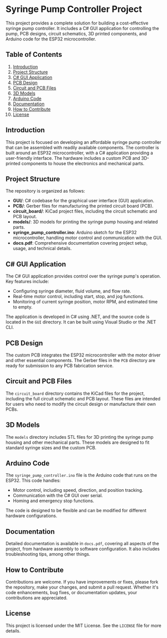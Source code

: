 # Syringe Pump Controller Project

This project provides a complete solution for building a cost-effective syringe pump controller. It includes a C# GUI application for controlling the pump, PCB designs, circuit schematics, 3D printed components, and Arduino code for the ESP32 microcontroller.

## Table of Contents

1. [Introduction](#introduction)
2. [Project Structure](#project-structure)
3. [C# GUI Application](#c-gui-application)
4. [PCB Design](#pcb-design)
5. [Circuit and PCB Files](#circuit-and-pcb-files)
6. [3D Models](#3d-models)
7. [Arduino Code](#arduino-code)
8. [Documentation](#documentation)
9. [How to Contribute](#how-to-contribute)
10. [License](#license)

## Introduction

This project is focused on developing an affordable syringe pump controller that can be assembled with readily available components. The controller is built around an ESP32 microcontroller, with a C# application providing a user-friendly interface. The hardware includes a custom PCB and 3D-printed components to house the electronics and mechanical parts.

## Project Structure

The repository is organized as follows:

- **GUI/**: C# codebase for the graphical user interface (GUI) application.
- **PCB/**: Gerber files for manufacturing the printed circuit board (PCB).
- **circuit_board/**: KiCad project files, including the circuit schematic and PCB layout.
- **models/**: 3D models for printing the syringe pump housing and related parts.
- **syringe_pump_controller.ino**: Arduino sketch for the ESP32 microcontroller, handling motor control and communication with the GUI.
- **docs.pdf**: Comprehensive documentation covering project setup, usage, and technical details.

## C# GUI Application

The C# GUI application provides control over the syringe pump's operation. Key features include:

- Configuring syringe diameter, fluid volume, and flow rate.
- Real-time motor control, including start, stop, and jog functions.
- Monitoring of current syringe position, motor RPM, and estimated time to empty.

The application is developed in C# using .NET, and the source code is located in the `GUI` directory. It can be built using Visual Studio or the .NET CLI.

## PCB Design

The custom PCB integrates the ESP32 microcontroller with the motor driver and other essential components. The Gerber files in the `PCB` directory are ready for submission to any PCB fabrication service.

## Circuit and PCB Files

The `circuit_board` directory contains the KiCad files for the project, including the full circuit schematic and PCB layout. These files are intended for users who need to modify the circuit design or manufacture their own PCBs.

## 3D Models

The `models` directory includes STL files for 3D printing the syringe pump housing and other mechanical parts. These models are designed to fit standard syringe sizes and the custom PCB.

## Arduino Code

The `syringe_pump_controller.ino` file is the Arduino code that runs on the ESP32. This code handles:

- Motor control, including speed, direction, and position tracking.
- Communication with the C# GUI over serial.
- Homing and emergency stop functions.

The code is designed to be flexible and can be modified for different hardware configurations.

## Documentation

Detailed documentation is available in `docs.pdf`, covering all aspects of the project, from hardware assembly to software configuration. It also includes troubleshooting tips, among other things.

## How to Contribute

Contributions are welcome. If you have improvements or fixes, please fork the repository, make your changes, and submit a pull request. Whether it's code enhancements, bug fixes, or documentation updates, your contributions are appreciated.

## License

This project is licensed under the MIT License. See the `LICENSE` file for more details.
